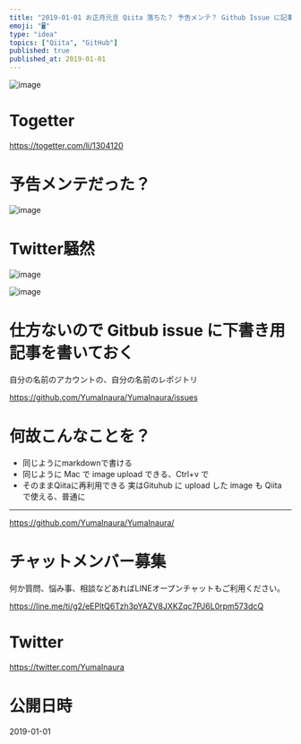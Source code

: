 ```yaml
---
title: "2019-01-01 お正月元旦 Qiita 落ちた？ 予告メンテ？ Github Issue に記事を書くと良いかも？"
emoji: "🖥"
type: "idea"
topics: ["Qiita", "GitHub"]
published: true
published_at: 2019-01-01
---
```


![image](https://user-images.githubusercontent.com/13635059/50570366-c53ad480-0dcb-11e9-99f2-114952d24910.png)

# Togetter

https://togetter.com/li/1304120

# 予告メンテだった？

![image](https://user-images.githubusercontent.com/13635059/50570367-ec91a180-0dcb-11e9-864d-1c8e142b1043.png)

# Twitter騒然

![image](https://user-images.githubusercontent.com/13635059/50570372-25ca1180-0dcc-11e9-81c0-6b6fc1294c11.png)

![image](https://user-images.githubusercontent.com/13635059/50570373-2bbff280-0dcc-11e9-8541-b328b536808d.png)

# 仕方ないので Gitbub issue に下書き用記事を書いておく

自分の名前のアカウントの、自分の名前のレポジトリ

https://github.com/YumaInaura/YumaInaura/issues


# 何故こんなことを？

- 同じようにmarkdownで書ける
- 同じように Mac で image upload できる、Ctrl+v で
- そのままQiitaに再利用できる 実はGituhub に upload した image も Qiita で使える、普通に

---

https://github.com/YumaInaura/YumaInaura/









<!-- Update From Qiita API -->

# チャットメンバー募集


何か質問、悩み事、相談などあればLINEオープンチャットもご利用ください。

https://line.me/ti/g2/eEPltQ6Tzh3pYAZV8JXKZqc7PJ6L0rpm573dcQ





# Twitter


https://twitter.com/YumaInaura


<!-- Update From Qiita API -->



# 公開日時

2019-01-01
